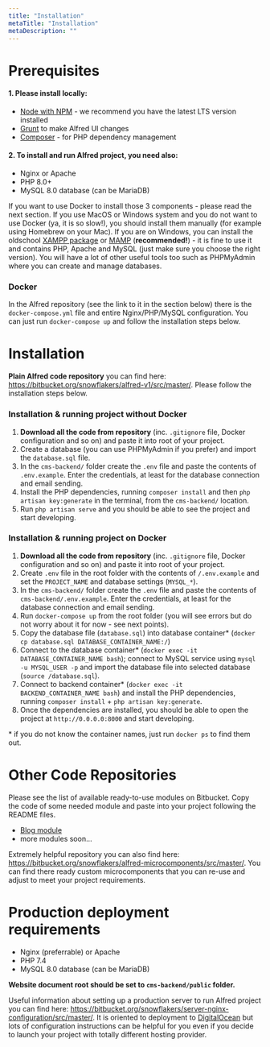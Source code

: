 ```yaml
---
title: "Installation"
metaTitle: "Installation"
metaDescription: ""
---
```


# Prerequisites

#### 1. Please install locally:
- [Node with NPM](https://nodejs.org/en/) - we recommend you have the latest LTS version installed
- [Grunt](https://gruntjs.com/) to make Alfred UI changes
- [Composer](https://getcomposer.org/) - for PHP dependency management

#### 2. To install and run Alfred project, you need also:
- Nginx or Apache
- PHP 8.0+
- MySQL 8.0 database (can be MariaDB)

If you want to use Docker to install those 3 components - please read the next section. If you use MacOS or Windows system and you do not want to use Docker (ya, it is so slow!), you should install them manually (for example using Homebrew on your Mac). If you are on Windows, you can install the oldschool [XAMPP package](https://www.apachefriends.org/pl/download.html) or [MAMP](https://www.mamp.info/en/mamp) (<b>recommended!</b>) - it is fine to use it and contains PHP, Apache and MySQL (just make sure you choose the right version). You will have a lot of other useful tools too such as PHPMyAdmin where you can create and manage databases.

### Docker
In the Alfred repository (see the link to it in the section below) there is the `docker-compose.yml` file and entire Nginx/PHP/MySQL configuration. You can just run `docker-compose up` and follow the installation steps below.

# Installation
**Plain Alfred code repository** you can find here: https://bitbucket.org/snowflakers/alfred-v1/src/master/. Please follow the installation steps below.

### Installation & running project without Docker

1. **Download all the code from repository** (inc. `.gitignore` file, Docker configuration and so on) and paste it into root of your project.
2. Create a database (you can use PHPMyAdmin if you prefer) and import the `database.sql` file.
3. In the `cms-backend/` folder create the `.env` file and paste the contents of `.env.example`. Enter the credentials, at least for the database connection and email sending.
4. Install the PHP dependencies, running `composer install` and then `php artisan key:generate` in the terminal, from the `cms-backend/` location.
5. Run `php artisan serve` and you should be able to see the project and start developing.

### Installation & running project on Docker

1. **Download all the code from repository** (inc. `.gitignore` file, Docker configuration and so on) and paste it into root of your project.
2. Create `.env` file in the root folder with the contents of `/.env.example` and set the `PROJECT_NAME` and database settings (`MYSQL_*`).
3. In the `cms-backend/` folder create the `.env` file and paste the contents of `cms-backend/.env.example`. Enter the credentials, at least for the database connection and email sending.
4. Run `docker-compose up` from the root folder (you will see errors but do not worry about it for now - see next points).
5. Copy the database file (`database.sql`) into database container* (`docker cp database.sql DATABASE_CONTAINER_NAME:/`)
6. Connect to the database container* (`docker exec -it DATABASE_CONTAINER_NAME bash`); connect to MySQL service using `mysql -u MYSQL_USER -p` and import the database file into selected database (`source /database.sql`).
7. Connect to backend container* (`docker exec -it BACKEND_CONTAINER_NAME bash`) and install the PHP dependencies, running `composer install` + `php artisan key:generate`.
8. Once the dependencies are installed, you should be able to open the project at `http://0.0.0.0:8000` and start developing.

&#42; if you do not know the container names, just run `docker ps` to find them out.

# Other Code Repositories
Please see the list of available ready-to-use modules on Bitbucket. Copy the code of some needed module and paste into your project following the README files.

- [Blog module](https://bitbucket.org/snowflakers/alfred-v1-blog/src/master/)
- more modules soon...

Extremely helpful repository you can also find here: https://bitbucket.org/snowflakers/alfred-microcomponents/src/master/. You can find there ready custom microcomponents that you can re-use and adjust to meet your project requirements.

# Production deployment requirements
- Nginx (preferrable) or Apache
- PHP 7.4
- MySQL 8.0 database (can be MariaDB)

**Website document root should be set to `cms-backend/public` folder.**

Useful information about setting up a production server to run Alfred project you can find here: https://bitbucket.org/snowflakers/server-nginx-configuration/src/master/. It is oriented to deployment to [DigitalOcean](https://www.digitalocean.com/) but lots of configuration instructions can be helpful for you even if you decide to launch your project with totally different hosting provider.